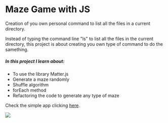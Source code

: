 # Maze Game with JS

Creation of you own personal command to list all the files in a current directory.

Instead of typing the command line "ls" to list all the files in the current directory, this project is about creating you own type of command to do the samething. 





##### In this project I learn about:
* To use the library Matter.js
* Generate a maze randomly
* Shuffle algorithm
* forEach method
* Refactoring the code to generate any type of maze


Check the simple app clicking [here](https://richardbmk.github.io/mazegame/).


![](maze.JPG)
